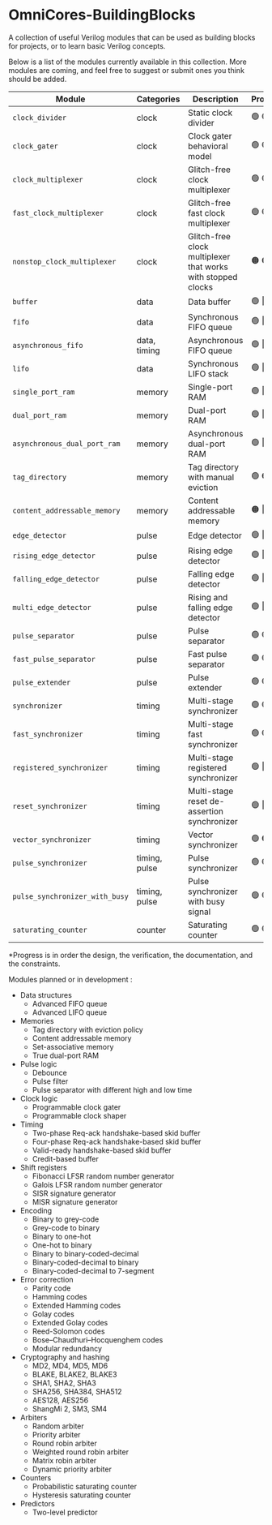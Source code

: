 # OmniCores-BuildingBlocks

A collection of useful Verilog modules that can be used as building blocks for projects, or to learn basic Verilog concepts.

Below is a list of the modules currently available in this collection. More modules are coming, and feel free to suggest or submit ones you think should be added.

| Module                         | Categories    | Description                                                  | Progress*                                                   |
| ------------------------------ | ------------- | ------------------------------------------------------------ | ----------------------------------------------------------- |
| `clock_divider`                | clock         | Static clock divider                                         | :green_circle:  :green_circle:  :red_circle: :white_circle: |
| `clock_gater`                  | clock         | Clock gater behavioral model                                 | :green_circle:  :green_circle:  :red_circle: :white_circle: |
| `clock_multiplexer`            | clock         | Glitch-free clock multiplexer                                | :green_circle:  :green_circle:  :red_circle: :red_circle:   |
| `fast_clock_multiplexer`       | clock         | Glitch-free fast clock multiplexer                           | :green_circle:  :green_circle:  :red_circle: :red_circle:   |
| `nonstop_clock_multiplexer`    | clock         | Glitch-free clock multiplexer that works with stopped clocks | :orange_circle: :orange_circle: :red_circle: :red_circle:   |
| `buffer`                       | data          | Data buffer                                                  | :green_circle:  :red_circle:    :red_circle: :white_circle: |
| `fifo`                         | data          | Synchronous FIFO queue                                       | :green_circle:  :red_circle:    :red_circle: :white_circle: |
| `asynchronous_fifo`            | data, timing  | Asynchronous FIFO queue                                      | :green_circle:  :red_circle:    :red_circle: :red_circle:   |
| `lifo`                         | data          | Synchronous LIFO stack                                       | :green_circle:  :red_circle:    :red_circle: :white_circle: |
| `single_port_ram`              | memory        | Single-port RAM                                              | :green_circle:  :red_circle:    :red_circle: :white_circle: |
| `dual_port_ram`                | memory        | Dual-port RAM                                                | :green_circle:  :red_circle:    :red_circle: :white_circle: |
| `asynchronous_dual_port_ram`   | memory        | Asynchronous dual-port RAM                                   | :green_circle:  :red_circle:    :red_circle: :red_circle:   |
| `tag_directory`                | memory        | Tag directory with manual eviction                           | :green_circle:  :orange_circle: :red_circle: :white_circle: |
| `content_addressable_memory`   | memory        | Content addressable memory                                   | :orange_circle: :red_circle:    :red_circle: :white_circle: |
| `edge_detector`                | pulse         | Edge detector                                                | :green_circle:  :red_circle:    :red_circle: :white_circle: |
| `rising_edge_detector`         | pulse         | Rising edge detector                                         | :green_circle:  :red_circle:    :red_circle: :white_circle: |
| `falling_edge_detector`        | pulse         | Falling edge detector                                        | :green_circle:  :red_circle:    :red_circle: :white_circle: |
| `multi_edge_detector`          | pulse         | Rising and falling edge detector                             | :green_circle:  :red_circle:    :red_circle: :white_circle: |
| `pulse_separator`              | pulse         | Pulse separator                                              | :green_circle:  :green_circle:  :red_circle: :white_circle: |
| `fast_pulse_separator`         | pulse         | Fast pulse separator                                         | :green_circle:  :green_circle:  :red_circle: :white_circle: |
| `pulse_extender`               | pulse         | Pulse extender                                               | :green_circle:  :green_circle:  :red_circle: :white_circle: |
| `synchronizer`                 | timing        | Multi-stage synchronizer                                     | :green_circle:  :green_circle:  :red_circle: :red_circle:   |
| `fast_synchronizer`            | timing        | Multi-stage fast synchronizer                                | :green_circle:  :green_circle:  :red_circle: :red_circle:   |
| `registered_synchronizer`      | timing        | Multi-stage registered synchronizer                          | :green_circle:  :red_circle:    :red_circle: :red_circle:   |
| `reset_synchronizer`           | timing        | Multi-stage reset de-assertion synchronizer                  | :green_circle:  :red_circle:    :red_circle: :red_circle:   |
| `vector_synchronizer`          | timing        | Vector synchronizer                                          | :green_circle:  :orange_circle: :red_circle: :red_circle:   |
| `pulse_synchronizer`           | timing, pulse | Pulse synchronizer                                           | :green_circle:  :green_circle:  :red_circle: :red_circle:   |
| `pulse_synchronizer_with_busy` | timing, pulse | Pulse synchronizer with busy signal                          | :green_circle:  :green_circle:  :red_circle: :red_circle:   |
| `saturating_counter`           | counter       | Saturating counter                                           | :green_circle:  :green_circle:  :red_circle: :white_circle: |

*Progress is in order the design, the verification, the documentation, and the constraints.

Modules planned or in development :

- Data structures
  - Advanced FIFO queue
  - Advanced LIFO queue
- Memories
  - Tag directory with eviction policy
  - Content addressable memory
  - Set-associative memory
  - True dual-port RAM
- Pulse logic
  - Debounce
  - Pulse filter
  - Pulse separator with different high and low time
- Clock logic
  - Programmable clock gater
  - Programmable clock shaper
- Timing
  - Two-phase Req-ack handshake-based skid buffer
  - Four-phase Req-ack handshake-based skid buffer
  - Valid-ready handshake-based skid buffer
  - Credit-based buffer
- Shift registers
  - Fibonacci LFSR random number generator
  - Galois LFSR random number generator
  - SISR signature generator
  - MISR signature generator
- Encoding
  - Binary to grey-code
  - Grey-code to binary
  - Binary to one-hot
  - One-hot to binary
  - Binary to binary-coded-decimal
  - Binary-coded-decimal to binary
  - Binary-coded-decimal to 7-segment
- Error correction
  - Parity code
  - Hamming codes
  - Extended Hamming codes
  - Golay codes
  - Extended Golay codes
  - Reed-Solomon codes
  - Bose–Chaudhuri–Hocquenghem codes
  - Modular redundancy
- Cryptography and hashing
  - MD2, MD4, MD5, MD6
  - BLAKE, BLAKE2, BLAKE3
  - SHA1, SHA2, SHA3
  - SHA256, SHA384, SHA512
  - AES128, AES256
  - ShangMi 2, SM3, SM4
- Arbiters
  - Random arbiter
  - Priority arbiter
  - Round robin arbiter
  - Weighted round robin arbiter
  - Matrix robin arbiter
  - Dynamic priority arbiter
- Counters
  - Probabilistic saturating counter
  - Hysteresis saturating counter
- Predictors
  - Two-level predictor
